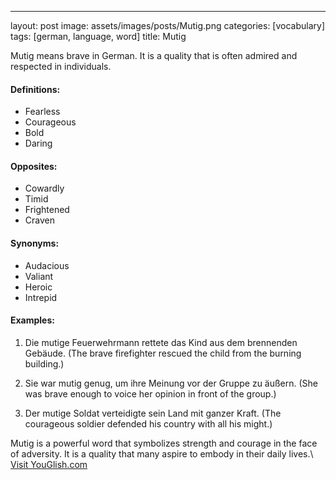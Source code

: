 ---
layout: post
image: assets/images/posts/Mutig.png
categories: [vocabulary]
tags: [german, language, word]
title: Mutig

Mutig means brave in German. It is a quality that is often admired and respected in individuals. 

#### Definitions:

- Fearless
- Courageous
- Bold
- Daring

#### Opposites:

- Cowardly
- Timid
- Frightened
- Craven

#### Synonyms:

- Audacious
- Valiant
- Heroic
- Intrepid

#### Examples:

1. Die mutige Feuerwehrmann rettete das Kind aus dem brennenden Gebäude.
   (The brave firefighter rescued the child from the burning building.)

2. Sie war mutig genug, um ihre Meinung vor der Gruppe zu äußern.
   (She was brave enough to voice her opinion in front of the group.)

3. Der mutige Soldat verteidigte sein Land mit ganzer Kraft.
   (The courageous soldier defended his country with all his might.)

Mutig is a powerful word that symbolizes strength and courage in the face of adversity. It is a quality that many aspire to embody in their daily lives.\ <a id="yg-widget-0" class="youglish-widget" data-query="Mutig" data-lang="german" data-components="8412" data-auto-start="0" data-bkg-color="theme_light" data-title="How%20to%20pronounce%20Mutig%20in%20German"  rel="nofollow" href="https://youglish.com">Visit YouGlish.com</a><script async src="https://youglish.com/public/emb/widget.js" charset="utf-8"></script>